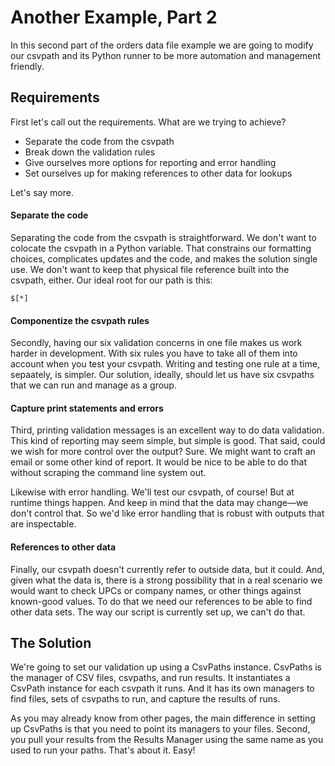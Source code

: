 # Another Example, Part 2

In this second part of the orders data file example we are going to modify our csvpath and its Python runner to be more automation and management friendly. &#x20;

## Requirements

First let's call out the requirements. What are we trying to achieve?

* Separate the code from the csvpath
* Break down the validation rules
* Give ourselves more options for reporting and error handling
* Set ourselves up for making references to other data for lookups

Let's say more.

#### Separate the code

Separating the code from the csvpath is straightforward. We don't want to colocate the csvpath in a Python variable. That constrains our formatting choices, complicates updates and the code, and makes the solution single use. We don't want to keep that physical file reference built into the csvpath, either. Our ideal root for our path is this:

```
$[*]
```

#### Componentize the csvpath rules

Secondly, having our six validation concerns in one file makes us work harder in development. With six rules you have to take all of them into account when you test your csvpath. Writing and testing one rule at a time, sepaately, is simpler. Our solution, ideally, should let us have six csvpaths that we can run and manage as a group.&#x20;

#### Capture print statements and errors

Third, printing validation messages is an excellent way to do data validation. This kind of reporting may seem simple, but simple is good. That said, could we wish for more control over the output? Sure. We might want to craft an email or some other kind of report. It would be nice to be able to do that without scraping the command line system out.&#x20;

Likewise with error handling. We'll test our csvpath, of course! But at runtime things happen. And keep in mind that the data may change—we don't control that. So we'd like error handling that is robust with outputs that are inspectable.&#x20;

#### References to other data

Finally, our csvpath doesn't currently refer to outside data, but it could. And, given what the data is, there is a strong possibility that in a real scenario we would want to check UPCs or company names, or other things against known-good values. To do that we need our references to be able to find other data sets. The way our script is currently set up, we can't do that.

## The Solution

We're going to set our validation up using a CsvPaths instance. CsvPaths is the manager of CSV files, csvpaths, and run results. It instantiates a CsvPath instance for each csvpath it runs. And it has its own managers to find files, sets of csvpaths to run, and capture the results of runs. &#x20;

As you may already know from other pages, the main difference in setting up CsvPaths is that you need to point its managers to your files. Second, you pull your results from the Results Manager using the same name as you used to run your paths. That's about it. Easy!



